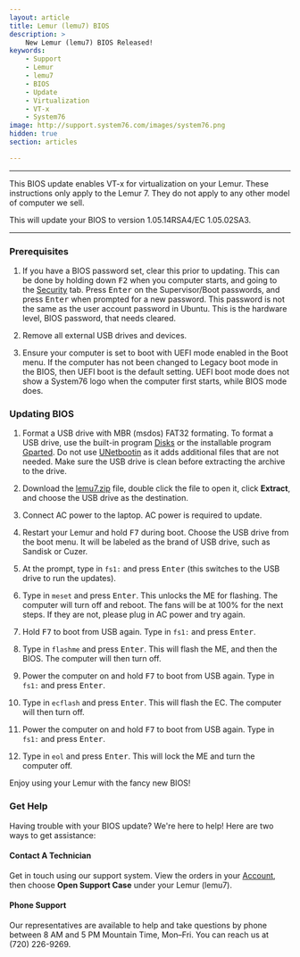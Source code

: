```yaml
---
layout: article
title: Lemur (lemu7) BIOS
description: >
    New Lemur (lemu7) BIOS Released!
keywords:
    - Support
    - Lemur
    - lemu7
    - BIOS
    - Update
    - Virtualization
    - VT-x
    - System76
image: http://support.system76.com/images/system76.png
hidden: true
section: articles

---
```


---

This BIOS update enables VT-x for virtualization on your Lemur.  These instructions only apply to the Lemur 7. They do not apply to any other model of computer we sell.

This will update your BIOS to version 1.05.14RSA4/EC 1.05.02SA3.

---

### Prerequisites

1. If you have a BIOS password set, clear this prior to updating. This can be done by holding down <kbd>F2</kbd> when you computer starts, and going to the <u>Security</u> tab.  Press <kbd>Enter</kbd> on the Supervisor/Boot passwords, and press <kbd>Enter</kbd> when prompted for a new password.  This password is not the same as the user account password in Ubuntu.  This is the hardware level, BIOS password, that needs cleared.

2. Remove all external USB drives and devices.

3. Ensure your computer is set to boot with UEFI mode enabled in the Boot menu.  If the computer has not been changed to Legacy boot mode in the BIOS, then UEFI boot is the default setting.  UEFI boot mode does not show a System76 logo when the computer first starts, while BIOS mode does.

### Updating BIOS

1. Format a USB drive with MBR (msdos) FAT32 formating.  To format a USB drive, use the built-in program <u>Disks</u> or the installable program <u>Gparted</u>.  Do not use <u>UNetbootin</u> as it adds additional files that are not needed.  Make sure the USB drive is clean before extracting the archive to the drive.

2. Download the [lemu7.zip](/files/firmware/lemu7-bios.zip) file, double click the file to open it, click **Extract**, and choose the USB drive as the destination. 

3. Connect AC power to the laptop. AC power is required to update.

4. Restart your Lemur and hold <kbd>F7</kbd> during boot.  Choose the USB drive from the boot menu.  It will be labeled as the brand of USB drive, such as Sandisk or Cuzer.

5. At the prompt, type in `fs1:` and press <kbd>Enter</kbd> (this switches to the USB drive to run the updates).

6. Type in `meset` and press <kbd>Enter</kbd>.  This unlocks the ME for flashing.  The computer will turn off and reboot.  The fans will be at 100% for the next steps.  If they are not, please plug in AC power and try again.

7. Hold <kbd>F7</kbd> to boot from USB again.  Type in `fs1:` and press <kbd>Enter</kbd>.

8. Type in `flashme` and press <kbd>Enter</kbd>.  This will flash the ME, and then the BIOS.  The computer will then turn off.

9. Power the computer on and hold <kbd>F7</kbd> to boot from USB again.  Type in `fs1:` and press <kbd>Enter</kbd>.

10. Type in `ecflash` and press <kbd>Enter</kbd>.  This will flash the EC.  The computer will then turn off.

11. Power the computer on and hold <kbd>F7</kbd> to boot from USB again.  Type in `fs1:` and press <kbd>Enter</kbd>.

12. Type in `eol` and press <kbd>Enter</kbd>.  This will lock the ME and turn the computer off.

Enjoy using your Lemur with the fancy new BIOS!

### Get Help

Having trouble with your BIOS update? We're here to help! Here are two ways to get assistance:

#### Contact A Technician

Get in touch using our support system. View the orders in your [Account](https://system76.com/my-account/orders), then choose **Open Support Case** under your Lemur (lemu7).

#### Phone Support

Our representatives are available to help and take questions by phone between 8 AM and 5 PM Mountain Time, Mon–Fri. You can reach us at (720) 226-9269.
